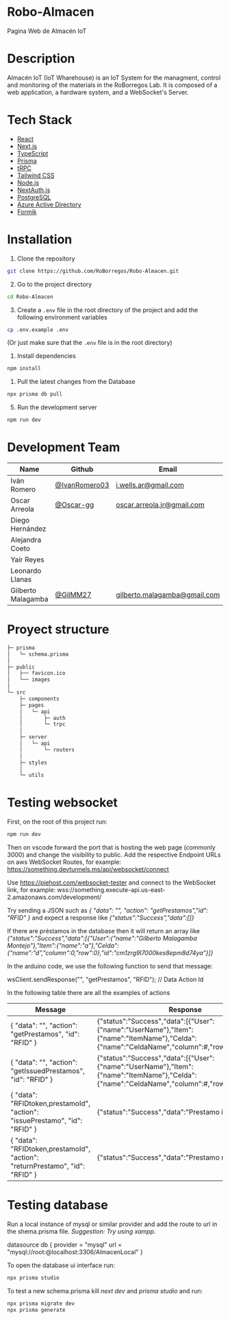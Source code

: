 # Robo-Almacen

Pagina Web de Almacén IoT

# Description

Almacén IoT (IoT Wharehouse) is an IoT System for the managment, control and monitoring of the materials in the RoBorregos Lab. It is composed of a web application, a hardware system, and a WebSocket's Server.

# Tech Stack

- [React](https://reactjs.org/)
- [Next.js](https://nextjs.org/)
- [TypeScript](https://www.typescriptlang.org/)
- [Prisma](https://www.prisma.io/)
- [tRPC](https://trpc.io/)
- [Tailwind CSS](https://tailwindcss.com/)
- [Node.js](https://nodejs.org/en/)
- [NextAuth.js](https://next-auth.js.org/)
- [PostgreSQL](https://www.postgresql.org/)
- [Azure Active Directory](https://azure.microsoft.com/en-us/services/active-directory/)
- [Formik](https://formik.org/)

# Installation

1. Clone the repository

```bash
git clone https://github.com/RoBorregos/Robo-Almacen.git
```

2. Go to the project directory

```bash
cd Robo-Almacen
```

3. Create a `.env` file in the root directory of the project and add the following environment variables

```bash
cp .env.example .env
```

(Or just make sure that the `.env` file is in the root directory)

1. Install dependencies

```bash
npm install
```

1. Pull the latest changes from the Database

```bash
npx prisma db pull
```

5. Run the development server

```bash
npm run dev
```

# Development Team

| Name               | Github                                           | Email                        |
| ------------------ | ------------------------------------------------ | ---------------------------- |
| Iván Romero        | [@IvanRomero03](https://github.com/IvanRomero03) | i.wells.ar@gmail.com         |
| Oscar Arreola      | [@Oscar-gg](https://github.com/Oscar-gg)         | oscar.arreola.jr@gmail.com   |
| Diego Hernández    |                                                  |                              |
| Alejandra Coeto    |                                                  |                              |
| Yaír Reyes         |                                                  |                              |
| Leonardo Llanas    |                                                  |                              |
| Gilberto Malagamba | [@GilMM27](https://github.com/GilMM27)           | gilberto.malagamba@gmail.com |

# Proyect structure

```bash
├─ prisma
│   └─ schema.prisma
│
├─ public
│   ├── favicon.ico
│   └── images
│
└─ src
    ├─ components
    ├─ pages
    │   └─ api
    │       ├─ auth
    │       └─ trpc
    │
    ├─ server
    │   └─ api
    │       └─ routers
    │
    ├─ styles
    │
    └─ utils
```

# Testing websocket

First, on the root of this project run:

```bash
npm run dev
```

Then on vscode forward the port that is hosting the web page (commonly 3000) and change the visibility to public. Add the respective Endpoint URLs on aws WebSocket Routes, for example: https://something.devtunnels.ms/api/websocket/connect

Use https://piehost.com/websocket-tester and connect to the WebSocket link, for example: wss://something.execute-api.us-east-2.amazonaws.com/development/

Try sending a JSON such as _{ "data": "", "action": "getPrestamos","id": "RFID" }_ and expect a response like _{"status":"Success","data":[]}_

If there are préstamos in the database then it will return an array like _{"status":"Success","data":[{"User":{"name":"Gilberto Malagamba Montejo"},"Item":{"name":"a"},"Celda":{"name":"d","column":0,"row":0},"id":"cm1zrg9l7000kes8epm8d74ya"}]}_

In the arduino code, we use the following function to send that message:

wsClient.sendResponse("", "getPrestamos", "RFID"); // Data Action Id

In the following table there are all the examples of actions

| Message                                                                      | Response                                                                                                                                        |
| ---------------------------------------------------------------------------- | ----------------------------------------------------------------------------------------------------------------------------------------------- |
| { "data": "", "action": "getPrestamos", "id": "RFID" }                       | {"status":"Success","data":[{"User":{"name":"UserName"},"Item":{"name":"ItemName"},"Celda":{"name":"CeldaName","column":#,"row":#},"id":"Id"}]} |
| { "data": "", "action": "getIssuedPrestamos", "id": "RFID" }                 | {"status":"Success","data":[{"User":{"name":"UserName"},"Item":{"name":"ItemName"},"Celda":{"name":"CeldaName","column":#,"row":#},"id":"Id"}]} |
| { "data": "RFIDtoken,prestamoId", "action": "issuePrestamo", "id": "RFID" }  | {"status":"Success","data":"Prestamo issued"}                                                                                                   |
| { "data": "RFIDtoken,prestamoId", "action": "returnPrestamo", "id": "RFID" } | {"status":"Success","data":"Prestamo returned"}                                                                                                 |

# Testing database

Run a local instance of mysql or similar provider and add the route to url in the shema.prisma file. _Suggestion: Try using xampp._

datasource db {
provider = "mysql"
url = "mysql://root:@localhost:3306/AlmacenLocal"
}

To open the database ui interface run:

```bash
npx prisma studio
```

To test a new schema.prisma kill _next dev_ and _prisma studio_ and run:

```bash
npx prisma migrate dev
npx prisma generate
```
